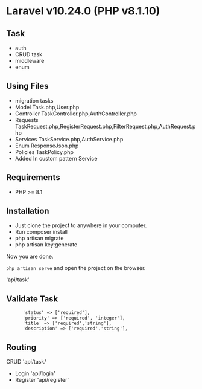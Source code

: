 # Laravel v10.24.0 (PHP v8.1.10)

## Task
-  auth
-  CRUD task 
-  middleware
-  enum

## Using Files

- migration  tasks
- Model      Task.php,User.php
- Controller TaskController.php,AuthController.php
- Requests   TaskRequest.php,RegisterRequest.php,FilterRequest.php,AuthRequest.php
- Services   TaskService.php,AuthService.php
- Enum       ResponseJson.php
- Policies   TaskPolicy.php
- Added      In custom pattern Service

## Requirements

- PHP >= 8.1

## Installation

- Just clone the project to anywhere in your computer.
- Run  composer install  <br>
- php artisan migrate
- php artisan key:generate

Now you are done.
<br>

`php artisan serve` and open the project on the browser. 

'api/task'
## Validate Task
          'status' => ['required'],
          'priority' => ['required', 'integer'],
          'title' => ['required','string'],
          'description' => ['required','string'],


## Routing 
CRUD 
'api/task/

- Login
'api/login'
- Register
'api/register'
